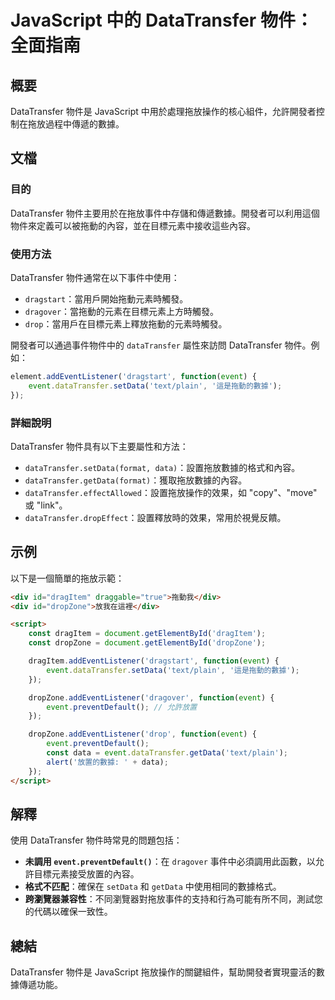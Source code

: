 <!--
Meta Description: # JavaScript 中的 DataTransfer 物件：全面指南 ## 概要 DataTransfer 物件是 JavaScript 中用於處理拖放操作的核心組件，允許開發者控制在拖放過程中傳遞的數據。 ## 文檔 ### 目的 DataTransfer 物件主要用於在拖放事件中存儲和傳遞數...
Meta Keywords: datatransfer, event, dropzone, javascript, addeventlistener
-->

# JavaScript 中的 DataTransfer 物件：全面指南

## 概要
DataTransfer 物件是 JavaScript 中用於處理拖放操作的核心組件，允許開發者控制在拖放過程中傳遞的數據。

## 文檔
### 目的
DataTransfer 物件主要用於在拖放事件中存儲和傳遞數據。開發者可以利用這個物件來定義可以被拖動的內容，並在目標元素中接收這些內容。

### 使用方法
DataTransfer 物件通常在以下事件中使用：
- `dragstart`：當用戶開始拖動元素時觸發。
- `dragover`：當拖動的元素在目標元素上方時觸發。
- `drop`：當用戶在目標元素上釋放拖動的元素時觸發。

開發者可以通過事件物件中的 `dataTransfer` 屬性來訪問 DataTransfer 物件。例如：

```javascript
element.addEventListener('dragstart', function(event) {
    event.dataTransfer.setData('text/plain', '這是拖動的數據');
});
```

### 詳細說明
DataTransfer 物件具有以下主要屬性和方法：
- `dataTransfer.setData(format, data)`：設置拖放數據的格式和內容。
- `dataTransfer.getData(format)`：獲取拖放數據的內容。
- `dataTransfer.effectAllowed`：設置拖放操作的效果，如 "copy"、"move" 或 "link"。
- `dataTransfer.dropEffect`：設置釋放時的效果，常用於視覺反饋。

## 示例
以下是一個簡單的拖放示範：

```html
<div id="dragItem" draggable="true">拖動我</div>
<div id="dropZone">放我在這裡</div>

<script>
    const dragItem = document.getElementById('dragItem');
    const dropZone = document.getElementById('dropZone');

    dragItem.addEventListener('dragstart', function(event) {
        event.dataTransfer.setData('text/plain', '這是拖動的數據');
    });

    dropZone.addEventListener('dragover', function(event) {
        event.preventDefault(); // 允許放置
    });

    dropZone.addEventListener('drop', function(event) {
        event.preventDefault();
        const data = event.dataTransfer.getData('text/plain');
        alert('放置的數據: ' + data);
    });
</script>
```

## 解釋
使用 DataTransfer 物件時常見的問題包括：
- **未調用 `event.preventDefault()`**：在 `dragover` 事件中必須調用此函數，以允許目標元素接受放置的內容。
- **格式不匹配**：確保在 `setData` 和 `getData` 中使用相同的數據格式。
- **跨瀏覽器兼容性**：不同瀏覽器對拖放事件的支持和行為可能有所不同，測試您的代碼以確保一致性。

## 總結
DataTransfer 物件是 JavaScript 拖放操作的關鍵組件，幫助開發者實現靈活的數據傳遞功能。